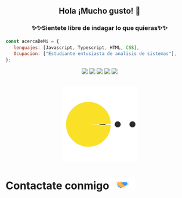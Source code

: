 <p align="center" width="300">
  <h2 align="center" with="200">Hola ¡Mucho gusto! 👋</h2>
  <h3 align="center" with="250">✨✨Sientete libre de indagar lo que quieras✨✨</h3>
</p>

```javascript
const acercaDeMi = {
   lenguajes: [Javascript, Typescript, HTML, CSS],
   Ocupacion: ["Estudiante entusiasta de analisis de sistemas"],
};
```
<p align="center">
  <img src = "https://img.shields.io/badge/-HTML5-E34F26?style=flat&logo=html5&logoColor=white"> <img src = "https://img.shields.io/badge/-CSS3-1572B6?style=flat&logo=css3&logoColor=white">
  <img src="https://img.shields.io/badge/-JavaScript-eed718?style=flat&logo=javascript&logoColor=ffffff">
  <img src="http://img.shields.io/badge/-Git-F1502F?style=flat&logo=git&logoColor=FFFFFF">
  <img src="http://img.shields.io/badge/-Github-000000?style=flat&logo=github&logoColor=FFFFFF">
</p>

<div align="center">
	<br>
	<img src="https://raw.githubusercontent.com/Aniket965/Aniket965/master/pacman.svg?sanitize=true" width="200" height="200">
</div>

# Contactate conmigo<img src="https://github.com/SatYu26/SatYu26/blob/master/Assets/Handshake.gif" height="32px">

